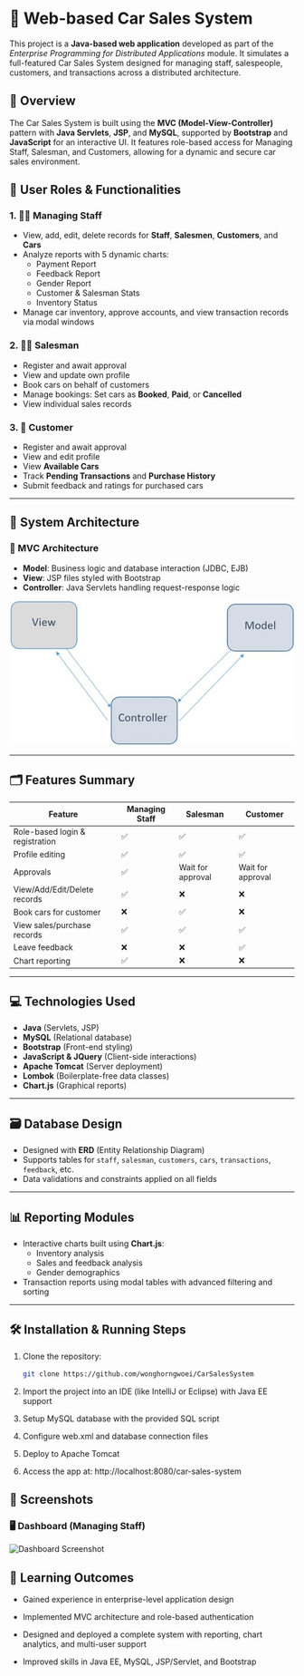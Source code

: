 # 🚗 Web-based Car Sales System

This project is a **Java-based web application** developed as part of the *Enterprise Programming for Distributed Applications* module. It simulates a full-featured Car Sales System designed for managing staff, salespeople, customers, and transactions across a distributed architecture.

## 📌 Overview

The Car Sales System is built using the **MVC (Model-View-Controller)** pattern with **Java Servlets**, **JSP**, and **MySQL**, supported by **Bootstrap** and **JavaScript** for an interactive UI. It features role-based access for Managing Staff, Salesman, and Customers, allowing for a dynamic and secure car sales environment.

## 👥 User Roles & Functionalities

### 1. 👨‍💼 Managing Staff
- View, add, edit, delete records for **Staff**, **Salesmen**, **Customers**, and **Cars**
- Analyze reports with 5 dynamic charts:
  - Payment Report
  - Feedback Report
  - Gender Report
  - Customer & Salesman Stats
  - Inventory Status
- Manage car inventory, approve accounts, and view transaction records via modal windows

### 2. 🧑‍💼 Salesman
- Register and await approval
- View and update own profile
- Book cars on behalf of customers
- Manage bookings: Set cars as **Booked**, **Paid**, or **Cancelled**
- View individual sales records

### 3. 👤 Customer
- Register and await approval
- View and edit profile
- View **Available Cars**
- Track **Pending Transactions** and **Purchase History**
- Submit feedback and ratings for purchased cars

---

## 🧱 System Architecture

### 📐 MVC Architecture

- **Model**: Business logic and database interaction (JDBC, EJB)
- **View**: JSP files styled with Bootstrap
- **Controller**: Java Servlets handling request-response logic

![MVC Architecture](screenshots/MVCArchitecture.png)

---

## 🗂️ Features Summary

| Feature | Managing Staff | Salesman | Customer |
|--------|----------------|----------|----------|
| Role-based login & registration | ✅ | ✅ | ✅ |
| Profile editing | ✅ | ✅ | ✅ |
| Approvals | ✅ | Wait for approval | Wait for approval |
| View/Add/Edit/Delete records | ✅ | ❌ | ❌ |
| Book cars for customer | ❌ | ✅ | ❌ |
| View sales/purchase records | ✅ | ✅ | ✅ |
| Leave feedback | ❌ | ❌ | ✅ |
| Chart reporting | ✅ | ❌ | ❌ |

---

## 💻 Technologies Used

- **Java** (Servlets, JSP)
- **MySQL** (Relational database)
- **Bootstrap** (Front-end styling)
- **JavaScript & JQuery** (Client-side interactions)
- **Apache Tomcat** (Server deployment)
- **Lombok** (Boilerplate-free data classes)
- **Chart.js** (Graphical reports)

---

## 🗃️ Database Design

- Designed with **ERD** (Entity Relationship Diagram)
- Supports tables for `staff`, `salesman`, `customers`, `cars`, `transactions`, `feedback`, etc.
- Data validations and constraints applied on all fields

---

## 📊 Reporting Modules

- Interactive charts built using **Chart.js**:
  - Inventory analysis
  - Sales and feedback analysis
  - Gender demographics
- Transaction reports using modal tables with advanced filtering and sorting

---

## 🛠️ Installation & Running Steps

1. Clone the repository:
   ```bash
   git clone https://github.com/wonghorngwoei/CarSalesSystem

2. Import the project into an IDE (like IntelliJ or Eclipse) with Java EE support

3. Setup MySQL database with the provided SQL script

4. Configure web.xml and database connection files

5. Deploy to Apache Tomcat

6. Access the app at: http://localhost:8080/car-sales-system

## 📸 Screenshots

### 🖥️ Dashboard (Managing Staff)
![Dashboard Screenshot](screenshots/CarSalesSys.png)

## 🧠 Learning Outcomes
- Gained experience in enterprise-level application design

- Implemented MVC architecture and role-based authentication

- Designed and deployed a complete system with reporting, chart analytics, and multi-user support

- Improved skills in Java EE, MySQL, JSP/Servlet, and Bootstrap